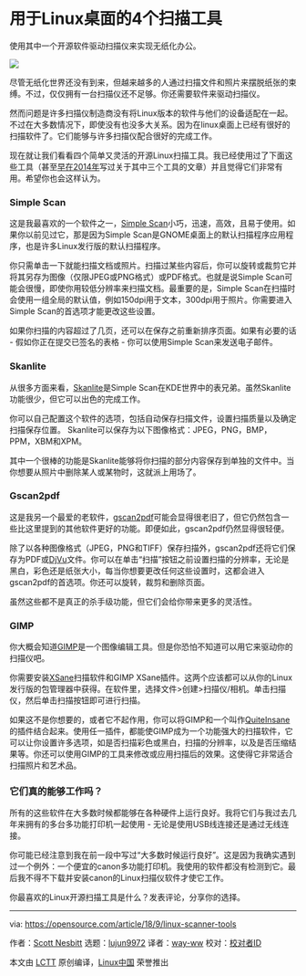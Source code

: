用于Linux桌面的4个扫描工具
======
使用其中一个开源软件驱动扫描仪来实现无纸化办公。

![](https://opensource.com/sites/default/files/styles/image-full-size/public/lead-images/osdc-photo-camera-blue.png?itok=AsIMZ9ga)

尽管无纸化世界还没有到来，但越来越多的人通过扫描文件和照片来摆脱纸张的束缚。不过，仅仅拥有一台扫描仪还不足够。你还需要软件来驱动扫描仪。

然而问题是许多扫描仪制造商没有将Linux版本的软件与他们的设备适配在一起。不过在大多数情况下，即使没有也没多大关系。因为在linux桌面上已经有很好的扫描软件了。它们能够与许多扫描仪配合很好的完成工作。

现在就让我们看看四个简单又灵活的开源Linux扫描工具。我已经使用过了下面这些工具（甚至[早在2014年][1]写过关于其中三个工具的文章）并且觉得它们非常有用。希望你也会这样认为。

### Simple Scan

这是我最喜欢的一个软件之一，[Simple Scan][2]小巧，迅速，高效，且易于使用。如果你以前见过它，那是因为Simple Scan是GNOME桌面上的默认扫描程序应用程序，也是许多Linux发行版的默认扫描程序。

你只需单击一下就能扫描文档或照片。扫描过某些内容后，你可以旋转或裁剪它并将其另存为图像（仅限JPEG或PNG格式）或PDF格式。也就是说Simple Scan可能会很慢，即使你用较低分辨率来扫描文档。最重要的是，Simple Scan在扫描时会使用一组全局的默认值，例如150dpi用于文本，300dpi用于照片。你需要进入Simple Scan的首选项才能更改这些设置。

如果你扫描的内容超过了几页，还可以在保存之前重新排序页面。如果有必要的话 - 假如你正在提交已签名的表格 - 你可以使用Simple Scan来发送电子邮件。

### Skanlite

从很多方面来看，[Skanlite][3]是Simple Scan在KDE世界中的表兄弟。虽然Skanlite功能很少，但它可以出色的完成工作。

你可以自己配置这个软件的选项，包括自动保存扫描文件，设置扫描质量以及确定扫描保存位置。 Skanlite可以保存为以下图像格式：JPEG，PNG，BMP，PPM，XBM和XPM。

其中一个很棒的功能是Skanlite能够将你扫描的部分内容保存到单独的文件中。当你想要从照片中删除某人或某物时，这就派上用场了。

### Gscan2pdf

这是我另一个最爱的老软件，[gscan2pdf][4]可能会显得很老旧了，但它仍然包含一些比这里提到的其他软件更好的功能。即便如此，gscan2pdf仍然显得很轻便。

除了以各种图像格式（JPEG，PNG和TIFF）保存扫描外，gscan2pdf还将它们保存为PDF或[DjVu][5]文件。你可以在单击“扫描”按钮之前设置扫描的分辨率，无论是黑白，彩色还是纸张大小，每当你想要更改任何这些设置时，这都会进入gscan2pdf的首选项。你还可以旋转，裁剪和删除页面。

虽然这些都不是真正的杀手级功能，但它们会给你带来更多的灵活性。

### GIMP

你大概会知道[GIMP][6]是一个图像编辑工具。但是你恐怕不知道可以用它来驱动你的扫描仪吧。

你需要安装[XSane][7]扫描软件和GIMP XSane插件。这两个应该都可以从你的Linux发行版的包管理器中获得。在软件里，选择文件>创建>扫描仪/相机。单击扫描仪，然后单击扫描按钮即可进行扫描。

如果这不是你想要的，或者它不起作用，你可以将GIMP和一个叫作[QuiteInsane][8]的插件结合起来。使用任一插件，都能使GIMP成为一个功能强大的扫描软件，它可以让你设置许多选项，如是否扫描彩色或黑白，扫描的分辨率，以及是否压缩结果等。你还可以使用GIMP的工具来修改或应用扫描后的效果。这使得它非常适合扫描照片和艺术品。

### 它们真的能够工作吗？

所有的这些软件在大多数时候都能够在各种硬件上运行良好。我将它们与我过去几年来拥有的多台多功能打印机一起使用 - 无论是使用USB线连接还是通过无线连接。

你可能已经注意到我在前一段中写过“大多数时候运行良好”。这是因为我确实遇到过一个例外：一个便宜的canon多功能打印机。我使用的软件都没有检测到它。最后我不得不下载并安装canon的Linux扫描仪软件才使它工作。

你最喜欢的Linux开源扫描工具是什么？发表评论，分享你的选择。

--------------------------------------------------------------------------------

via: https://opensource.com/article/18/9/linux-scanner-tools

作者：[Scott Nesbitt][a]
选题：[lujun9972](https://github.com/lujun9972)
译者：[way-ww](https://github.com/way-ww)
校对：[校对者ID](https://github.com/校对者ID)

本文由 [LCTT](https://github.com/LCTT/TranslateProject) 原创编译，[Linux中国](https://linux.cn/) 荣誉推出

[a]: https://opensource.com/users/scottnesbitt
[1]: https://opensource.com/life/14/8/3-tools-scanners-linux-desktop
[2]: https://gitlab.gnome.org/GNOME/simple-scan
[3]: https://www.kde.org/applications/graphics/skanlite/
[4]: http://gscan2pdf.sourceforge.net/
[5]: http://en.wikipedia.org/wiki/DjVu
[6]: http://www.gimp.org/
[7]: https://en.wikipedia.org/wiki/Scanner_Access_Now_Easy#XSane
[8]: http://sourceforge.net/projects/quiteinsane/

